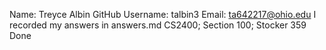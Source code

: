 Name: Treyce Albin
GitHub Username: talbin3 
Email: ta642217@ohio.edu
I recorded my answers in answers.md
CS2400; Section 100; Stocker 359
Done